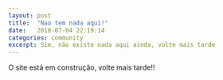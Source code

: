 ```yaml
---
layout: post
title:  "Nao tem nada aqui!"
date:   2018-07-04 22:19:14
categories: community
excerpt: Sim, não existe nada aqui ainda, volte mais tarde 
---
```

O site está em construção, volte mais tarde!!
